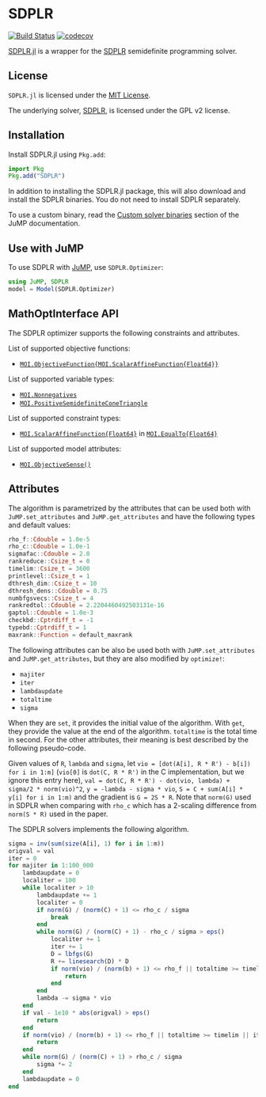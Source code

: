 # SDPLR

[![Build Status](https://github.com/blegat/SDPLR.jl/workflows/CI/badge.svg?branch=master)](https://github.com/blegat/SDPLR.jl/actions?query=workflow%3ACI)
[![codecov](https://codecov.io/gh/blegat/SDPLR.jl/branch/master/graph/badge.svg)](https://codecov.io/gh/blegat/SDPLR.jl)

[SDPLR.jl](https://github.com/blegat/SDPLR.jl) is a wrapper for the
[SDPLR](https://github.com/sburer/sdplr) semidefinite programming solver.

## License

`SDPLR.jl` is licensed under the [MIT License](https://github.com/blegat/SDPLR.jl/blob/master/LICENSE.md).

The underlying solver, [SDPLR](https://github.com/sburer/sdplr), is
licensed under the GPL v2 license.

## Installation

Install SDPLR.jl using `Pkg.add`:
```julia
import Pkg
Pkg.add("SDPLR")
```

In addition to installing the SDPLR.jl package, this will also download and
install the SDPLR binaries. You do not need to install SDPLR separately.

To use a custom binary, read the [Custom solver binaries](https://jump.dev/JuMP.jl/stable/developers/custom_solver_binaries/)
section of the JuMP documentation.

## Use with JuMP

To use SDPLR with [JuMP](https://github.com/jump-dev/JuMP.jl), use
`SDPLR.Optimizer`:
```julia
using JuMP, SDPLR
model = Model(SDPLR.Optimizer)
```

## MathOptInterface API

The SDPLR optimizer supports the following constraints and attributes.

List of supported objective functions:

 * [`MOI.ObjectiveFunction{MOI.ScalarAffineFunction{Float64}}`](@ref)

List of supported variable types:

 * [`MOI.Nonnegatives`](@ref)
 * [`MOI.PositiveSemidefiniteConeTriangle`](@ref)

List of supported constraint types:

 * [`MOI.ScalarAffineFunction{Float64}`](@ref) in [`MOI.EqualTo{Float64}`](@ref)

List of supported model attributes:

 * [`MOI.ObjectiveSense()`](@ref)

## Attributes

The algorithm is parametrized by the attributes that can be used both with `JuMP.set_attributes` and `JuMP.get_attributes`
and have the following types and default values:
```julia
rho_f::Cdouble = 1.0e-5
rho_c::Cdouble = 1.0e-1
sigmafac::Cdouble = 2.0
rankreduce::Csize_t = 0
timelim::Csize_t = 3600
printlevel::Csize_t = 1
dthresh_dim::Csize_t = 10
dthresh_dens::Cdouble = 0.75
numbfgsvecs::Csize_t = 4
rankredtol::Cdouble = 2.2204460492503131e-16
gaptol::Cdouble = 1.0e-3
checkbd::Cptrdiff_t = -1
typebd::Cptrdiff_t = 1
maxrank::Function = default_maxrank
```

The following attributes can be also be used both with `JuMP.set_attributes` and `JuMP.get_attributes`, but they are also
modified by `optimize!`:
* `majiter`
* `iter`
* `lambdaupdate`
* `totaltime`
* `sigma`

When they are `set`, it provides the initial value of the algorithm.
With `get`, they provide the value at the end of the algorithm.
`totaltime` is the total time in second. For the other attributes,
their meaning is best described by the following pseudo-code.

Given values of `R`, `lambda` and `sigma`, let
`vio = [dot(A[i], R * R') - b[i]) for i in 1:m]` (`vio[0]` is `dot(C, R * R')` in the C implementation, but we ignore this entry here),
`val = dot(C, R * R') - dot(vio, lambda) + sigma/2 * norm(vio)^2`,
`y = -lambda - sigma * vio`,
`S = C + sum(A[i] * y[i] for i in 1:m)` and
the gradient is `G = 2S * R`.
Note that `norm(G)` used in SDPLR when comparing with `rho_c` which has a 2-scaling difference
from `norm(S * R)` used in the paper.

The SDPLR solvers implements the following algorithm.
```julia
sigma = inv(sum(size(A[i], 1) for i in 1:m))
origval = val
iter = 0
for majiter in 1:100_000
    lambdaupdate = 0
    localiter = 100
    while localiter > 10
        lambdaupdate += 1
        localiter = 0
        if norm(G) / (norm(C) + 1) <= rho_c / sigma
            break
        end
        while norm(G) / (norm(C) + 1) - rho_c / sigma > eps()
            localiter += 1
            iter += 1
            D = lbfgs(G)
            R += linesearch(D) * D
            if norm(vio) / (norm(b) + 1) <= rho_f || totaltime >= timelim || iter >= 10_000_000
                return
            end
        end
        lambda -= sigma * vio
    end
    if val - 1e10 * abs(origval) > eps()
        return
    end
    if norm(vio) / (norm(b) + 1) <= rho_f || totaltime >= timelim || iter >= 10_000_000
        return
    end
    while norm(G) / (norm(C) + 1) > rho_c / sigma
        sigma *= 2
    end
    lambdaupdate = 0
end
```
